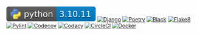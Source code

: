 [![Python](./svg/python.svg)](https://www.python.org/) 
[![Django](https://img.shields.io/badge/django-5.0.1-blue.svg?logo=django)](https://www.djangoproject.com/)
[![Poetry](https://img.shields.io/badge/poetry-1.7.1-blue.svg?logo=Poetry)](https://python-poetry.org/)
[![Black](https://img.shields.io/badge/code%20style-black-000000.svg)](https://github.com/psf/black)
[![Flake8](https://img.shields.io/badge/linting-flake8-yellowgreen.svg?logo=python)](https://github.com/pycqa/flake8)
[![Pylint](https://img.shields.io/badge/linting-pylint-yellowgreen.svg?logo=python)](https://github.com/pylint-dev/pylint)
[![Codecov](https://codecov.io/gh/NidalChateur/new_test_p13/graph/badge.svg?token=0NAIURXDSL)](https://codecov.io/gh/NidalChateur/new_test_p13)
[![Codacy](https://app.codacy.com/project/badge/Grade/8c5fd6f292da4f96b65080520cf5f194)](https://app.codacy.com/gh/NidalChateur/new_test_p13/dashboard?utm_source=gh&utm_medium=referral&utm_content=&utm_campaign=Badge_grade)
[![CircleCI](https://dl.circleci.com/status-badge/img/gh/NidalChateur/new_test_p13/tree/main.svg?style=shield)](https://dl.circleci.com/status-badge/redirect/gh/NidalChateur/new_test_p13/tree/main)
[![Docker](https://img.shields.io/badge/dockerhub-images-important.svg?logo=docker)](https://hub.docker.com/repository/docker/nidalchateur/oc_lettings_site/general)
